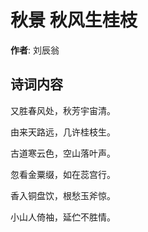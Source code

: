 # 秋景 秋风生桂枝

**作者**: 刘辰翁

## 诗词内容

又胜春风处，秋芳宇宙清。

由来天路远，几许桂枝生。

古道寒云色，空山落叶声。

忽看金粟缀，如在蕊宫行。

香入铜盘饮，根愁玉斧惊。

小山人倚袖，延伫不胜情。

